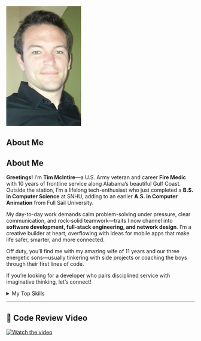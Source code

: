 <picture>
  <source media="(prefers-color-scheme: dark)" srcset="https://raw.githubusercontent.com/tmcintirejr/CS499/main/photos/profile.jpg">
  <source media="(prefers-color-scheme: light)" srcset="https://raw.githubusercontent.com/tmcintirejr/CS499/main/photos/profile.jpg">
  <img alt="Profile photo of Tim McIntire" src="https://raw.githubusercontent.com/tmcintirejr/CS499/main/photos/profile.jpg" width="200">
</picture>

## About Me

## About Me

**Greetings!** I’m **Tim McIntire**—a U.S. Army veteran and career **Fire Medic** with 10 years of frontline service along Alabama’s beautiful Gulf Coast. Outside the station, I’m a lifelong tech-enthusiast who just completed a **B.S. in Computer Science** at SNHU, adding to an earlier **A.S. in Computer Animation** from Full Sail University.

My day-to-day work demands calm problem-solving under pressure, clear communication, and rock-solid teamwork—traits I now channel into **software development, full-stack engineering, and network design**. I’m a creative builder at heart, overflowing with ideas for mobile apps that make life safer, smarter, and more connected.

Off duty, you’ll find me with my amazing wife of 11 years and our three energetic sons—usually tinkering with side projects or coaching the boys through their first lines of code.

If you’re looking for a developer who pairs disciplined service with imaginative thinking, let’s connect!

<!-- TO DO: Add more details about what you're currently learning -->

<details>
<summary>My Top Skills</summary>

| Rank | Area                  |
|-----:|------------------------|
|    1 | Java Development       |
|    2 | Networking & Security  |
|    3 | GitHub Project Mgmt    |

</details>

---

## 🎥 Code Review Video

[![Watch the video](https://img.youtube.com/vi/6r4VogDAAPQ/0.jpg)](https://youtu.be/6r4VogDAAPQ)
